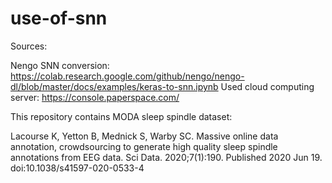 # use-of-snn

Sources:

Nengo SNN conversion: https://colab.research.google.com/github/nengo/nengo-dl/blob/master/docs/examples/keras-to-snn.ipynb
Used cloud computing server: https://console.paperspace.com/


This repository contains MODA sleep spindle dataset:

Lacourse K, Yetton B, Mednick S, Warby SC. Massive online data annotation, crowdsourcing to generate high quality sleep spindle annotations from EEG data. 
Sci Data. 2020;7(1):190. Published 2020 Jun 19. doi:10.1038/s41597-020-0533-4
